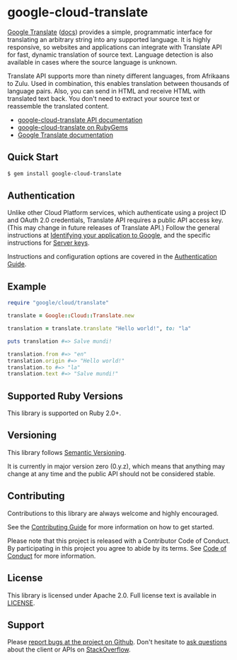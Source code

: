 # google-cloud-translate

[Google Translate](https://cloud.google.com/translate/) ([docs](https://cloud.google.com/translate/docs)) provides a simple, programmatic interface for translating an arbitrary string into any supported language. It is highly responsive, so websites and applications can integrate with Translate API for fast, dynamic translation of source text. Language detection is also available in cases where the source language is unknown.

Translate API supports more than ninety different languages, from Afrikaans to Zulu. Used in combination, this enables translation between thousands of language pairs. Also, you can send in HTML and receive HTML with translated text back. You don't need to extract your source text or reassemble the translated content.

- [google-cloud-translate API documentation](http://googlecloudplatform.github.io/google-cloud-ruby/#/docs/google-cloud-translate/master/google/cloud/translate)
- [google-cloud-translate on RubyGems](https://rubygems.org/gems/google-cloud-translate)
- [Google Translate documentation](https://cloud.google.com/translate/docs)

## Quick Start

```sh
$ gem install google-cloud-translate
```

## Authentication

Unlike other Cloud Platform services, which authenticate using a project
ID and OAuth 2.0 credentials, Translate API requires a public API access
key. (This may change in future releases of Translate API.) Follow the
general instructions at [Identifying your application to
Google](https://cloud.google.com/translate/v2/using_rest#auth), and the
specific instructions for [Server
keys](https://cloud.google.com/translate/v2/using_rest#creating-server-api-keys).

Instructions and configuration options are covered in the [Authentication Guide](https://googlecloudplatform.github.io/google-cloud-ruby/#/docs/google-cloud-translate/guides/authentication).

## Example

```ruby
require "google/cloud/translate"

translate = Google::Cloud::Translate.new

translation = translate.translate "Hello world!", to: "la"

puts translation #=> Salve mundi!

translation.from #=> "en"
translation.origin #=> "Hello world!"
translation.to #=> "la"
translation.text #=> "Salve mundi!"
```

## Supported Ruby Versions

This library is supported on Ruby 2.0+.

## Versioning

This library follows [Semantic Versioning](http://semver.org/).

It is currently in major version zero (0.y.z), which means that anything may change at any time and the public API should not be considered stable.

## Contributing

Contributions to this library are always welcome and highly encouraged.

See the [Contributing Guide](https://googlecloudplatform.github.io/google-cloud-ruby/#/docs/guides/contributing) for more information on how to get started.

Please note that this project is released with a Contributor Code of Conduct. By participating in this project you agree to abide by its terms. See [Code of Conduct](../CODE_OF_CONDUCT.md) for more information.

## License

This library is licensed under Apache 2.0. Full license text is available in [LICENSE](../LICENSE).

## Support

Please [report bugs at the project on Github](https://github.com/GoogleCloudPlatform/google-cloud-ruby/issues).
Don't hesitate to [ask questions](http://stackoverflow.com/questions/tagged/google-cloud-platform+ruby) about the client or APIs on [StackOverflow](http://stackoverflow.com).
